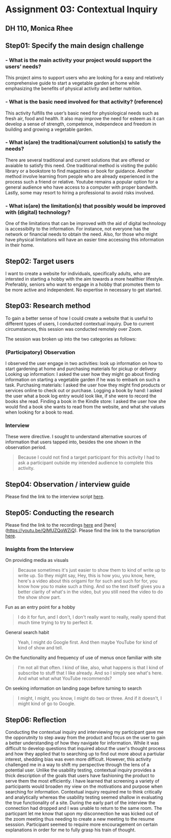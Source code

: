 # Assignment 03: Contextual Inquiry
## DH 110, Monica Rhee

## Step01: Specify the main design challenge 
### - What is the main activity your project would support the users’ needs?
This project aims to support users who are looking for a easy and relatively comprehensive guide to start a vegetable garden at home while emphasizing the benefits of physical activity and better nutrition.

### - What is the basic need involved for that activity? (reference)
This activity fulfills the user’s basic need for physiological needs such as fresh air, food and health. It also may improve the need for esteem as it can develop a sense of strength, competence, independece and freedom in building and growing a vegetable garden.

### - What is(are) the traditional/current solution(s) to satisfy the needs?
There are several traditional and current solutions that are offered or avaiable to satisfy this need. One traditional method is visiting the public library or a bookstore to find magazines or book for guidance. Another method involve learning from people who are already experienced in the process such a friend or relative. Youtube remains a popular option for a general audience who have access to a computer with proper bandwith. Lastly, some may resort to hiring a professional to avoid risks involved.

### - What is(are) the limitation(s) that possibly would be improved with (digital) technology?
One of the limitations that can be improved with the aid of digital technology is accessibilty to the information. For instance, not everyone has the network or financial needs to obtain the need. Also, for those who might have physical limitations will have an easier time accessing this information in their home.

## Step02: Target users 
I want to create a website for individuals, specifically adults, who are intersted in starting a hobby with the aim towards a more healthier lifestyle. Preferably, seniors who want to engage in a hobby that promotes them to be more active and independent. No expertise in necessary to get started.

## Step03: Research method
To gain a better sense of how I could create a website that is useful to different types of users, I conducted contextual inquiry. Due to current circumstances, this session was conducted remotely over Zoom.

The session was broken up into the two categories as follows:

### (Participatory) Observation
I observed the user engage in two activities: look up information on how to start gardening at home and purchasing materials for pickup or delivery
Looking up information: I asked the user how they might go about finding information on starting a vegetable garden if he was to embark on such a task.
Purchasing materials: I asked the user how they might find products or services online to check out or purchase.
Logging a book by hand: I asked the user what a book log entry would look like, if she were to record the books she read.
Finding a book in the Kindle store: I asked the user how she would find a book she wants to read from the website, and what she values when looking for a book to read.

### Interview
These were directive. I sought to understand alternative sources of information that users tapped into, besides the one shown in the observation period.

>Because I could not find a target participant for this activity I had to ask a participant outside my intended audience to complete this activity.

## Step04: Observation / interview guide 
Please find the link to the interview script [here](./script.pdf).

## Step05: Conducting the research
Please find the link to the recordings [here](https://youtu.be/vLzIXfOf4Q8) and [here] (https://youtu.be/QIMUZQqWZiQ).
Please find the link to the transcription [here](./otter.txt).

### Insights from the Interview
On providing media as visuals
>Because sometimes it's just easier to show them to kind of write up to write up. So they might say, Hey, this is how you, you know, here, here's a video about this origami for for such and such for for, you know how you to make such a thing. And so the text itself gives you a better clarity of what's in the video, but you still need the video to do the show show part. 

Fun as an entry point for a hobby
>I do it for fun, and I don't, I don't really want to really, really spend that much time trying to try to perfect it.

General search habit
>Yeah, I might do Google first. And then maybe YouTube for kind of kind of show and tell.

On the functionality and frequency of use of menus once familiar with site
>I'm not all that often. I kind of like, also, what happens is that I kind of subscribe to stuff that I like already. And so I simply see what's here. And what what what YouTube recommends?

On seeking information on landing page before turning to search
>I might, I might, you know, I might do two or three. And if it doesn't, I might kind of go to Google.

## Step06: Reflection
Conducting the contextual inquiry and interviewing my participant gave me the opporutnity to step away from the product and focus on the user to gain a better understanding of how they navigate for information. While it was difficult to develop questions that inquired about the user's thought process and how they applied that to searching up to find out more about a partiular interest, shedding bias was even more difficult. However, this activity challenged me in a way to shift my perspective through the lens of a potential user. Unlike the usability testing, contextual inquiry provides a thick description of the goals that users have fashioning the product to serve them the most efficiently. I have learned that screening a variety of participants would broaden my view on the motivations and purpose when searching for information. Contextual inquiry required me to think critically and analytically whereas the usability testing seemed shallow in evaluating the true functionality of a site. During the early part of the interview the connection had dropped and I was unable to return to the same room. The particpant let me know that upon my disconnection he was kicked out of the zoom meeting thus needing to create a new meeting to the resume sesssion. Participant seemed to require more encouragement on certain explanations in order for me to fully grasp his train of thought. 
